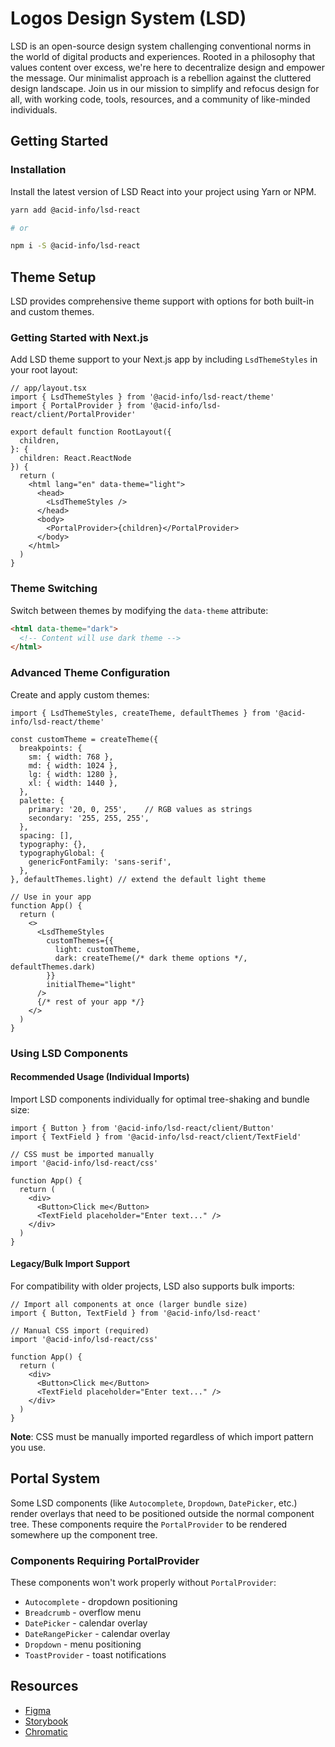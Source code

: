 # Logos Design System (LSD)

LSD is an open-source design system challenging conventional norms in the world of digital products and experiences. Rooted in a philosophy that values content over excess, we're here to decentralize design and empower the message. Our minimalist approach is a rebellion against the cluttered design landscape. Join us in our mission to simplify and refocus design for all, with working code, tools, resources, and a community of like-minded individuals.

## Getting Started

### Installation

Install the latest version of LSD React into your project using Yarn or NPM.

```bash
yarn add @acid-info/lsd-react

# or

npm i -S @acid-info/lsd-react
```

## Theme Setup

LSD provides comprehensive theme support with options for both built-in and custom themes.

### Getting Started with Next.js

Add LSD theme support to your Next.js app by including `LsdThemeStyles` in your root layout:

```tsx
// app/layout.tsx
import { LsdThemeStyles } from '@acid-info/lsd-react/theme'
import { PortalProvider } from '@acid-info/lsd-react/client/PortalProvider'

export default function RootLayout({
  children,
}: {
  children: React.ReactNode
}) {
  return (
    <html lang="en" data-theme="light">
      <head>
        <LsdThemeStyles />
      </head>
      <body>
        <PortalProvider>{children}</PortalProvider>
      </body>
    </html>
  )
}
```

### Theme Switching

Switch between themes by modifying the `data-theme` attribute:

```html
<html data-theme="dark">
  <!-- Content will use dark theme -->
</html>
```

### Advanced Theme Configuration

Create and apply custom themes:

```tsx
import { LsdThemeStyles, createTheme, defaultThemes } from '@acid-info/lsd-react/theme'

const customTheme = createTheme({
  breakpoints: {
    sm: { width: 768 },
    md: { width: 1024 },
    lg: { width: 1280 },
    xl: { width: 1440 },
  },
  palette: {
    primary: '20, 0, 255',    // RGB values as strings
    secondary: '255, 255, 255',
  },
  spacing: [],
  typography: {},
  typographyGlobal: {
    genericFontFamily: 'sans-serif',
  },
}, defaultThemes.light) // extend the default light theme

// Use in your app
function App() {
  return (
    <>
      <LsdThemeStyles
        customThemes={{
          light: customTheme,
          dark: createTheme(/* dark theme options */, defaultThemes.dark)
        }}
        initialTheme="light"
      />
      {/* rest of your app */}
    </>
  )
}
```

### Using LSD Components

#### Recommended Usage (Individual Imports)

Import LSD components individually for optimal tree-shaking and bundle size:

```tsx
import { Button } from '@acid-info/lsd-react/client/Button'
import { TextField } from '@acid-info/lsd-react/client/TextField'

// CSS must be imported manually
import '@acid-info/lsd-react/css'

function App() {
  return (
    <div>
      <Button>Click me</Button>
      <TextField placeholder="Enter text..." />
    </div>
  )
}
```

#### Legacy/Bulk Import Support

For compatibility with older projects, LSD also supports bulk imports:

```tsx
// Import all components at once (larger bundle size)
import { Button, TextField } from '@acid-info/lsd-react'

// Manual CSS import (required)
import '@acid-info/lsd-react/css'

function App() {
  return (
    <div>
      <Button>Click me</Button>
      <TextField placeholder="Enter text..." />
    </div>
  )
}
```

**Note**: CSS must be manually imported regardless of which import pattern you use.

## Portal System

Some LSD components (like `Autocomplete`, `Dropdown`, `DatePicker`, etc.) render overlays that need to be positioned outside the normal component tree. These components require the `PortalProvider` to be rendered somewhere up the component tree.

### Components Requiring PortalProvider

These components won't work properly without `PortalProvider`:

- `Autocomplete` - dropdown positioning
- `Breadcrumb` - overflow menu
- `DatePicker` - calendar overlay
- `DateRangePicker` - calendar overlay
- `Dropdown` - menu positioning
- `ToastProvider` - toast notifications

## Resources

- [Figma](https://www.figma.com/files/1209516814771276303/project/78782235)
- [Storybook](https://main--63e4f71c39dc65c5c703c1e8.chromatic.com/)
- [Chromatic](https://www.chromatic.com/builds?appId=63e4f71c39dc65c5c703c1e8)
